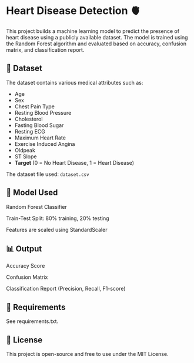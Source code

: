 # Heart Disease Detection 🫀

This project builds a machine learning model to predict the presence of heart disease using a publicly available dataset. The model is trained using the Random Forest algorithm and evaluated based on accuracy, confusion matrix, and classification report.

## 📁 Dataset

The dataset contains various medical attributes such as:

- Age
- Sex
- Chest Pain Type
- Resting Blood Pressure
- Cholesterol
- Fasting Blood Sugar
- Resting ECG
- Maximum Heart Rate
- Exercise Induced Angina
- Oldpeak
- ST Slope
- **Target** (0 = No Heart Disease, 1 = Heart Disease)

The dataset file used: `dataset.csv`

## 🧠 Model Used
Random Forest Classifier

Train-Test Split: 80% training, 20% testing

Features are scaled using StandardScaler

## 📊 Output
Accuracy Score

Confusion Matrix

Classification Report (Precision, Recall, F1-score)

## 📌 Requirements
See requirements.txt.

## 📜 License
This project is open-source and free to use under the MIT License.
